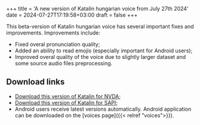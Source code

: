 +++
title = 'A new version of Katalin hungarian voice from July 27th 2024'
date = 2024-07-27T17:19:58+03:00
draft = false
+++

This beta-version of Katalin hungarian voice has several important fixes and improvements.
Improvements include:

* Fixed overal pronunciation quality;
* Added an ability to read emojis (especially important for Android users);
* Improved overal quality of the voice due to slightly larger dataset and some source audio files preprocessing.

## Download links

* [Download this version of Katalin for NVDA](https://storage.cyrmax.ru/rhvoice/vce/RHVoice-voice-Hungarian-Katalin-Beta-4.1.1002.11.nvda-addon);
* [Download this version of Katalin for SAPI](https://storage.cyrmax.ru/rhvoice/vce/RHVoice-voice-Hungarian-Katalin-Beta-v4.1.1002.20-setup.exe);
* Android users receive latest versions automatically. Android application can be downloaded on the [voices page]({{< relref "voices">}}).
